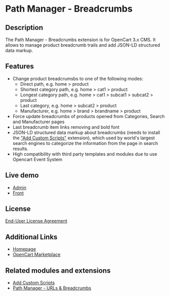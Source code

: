 # Path Manager - Breadcrumbs

## Description
The Path Manager - Breadcrumbs extension is for OpenCart 3.x CMS. It allows to manage product breadcrumb trails and add JSON-LD structured data markup.

## Features
* Change product breadcrumsbs to one of the following modes:
    - Direct path, e.g. home > product
    - Shortest category path, e.g. home > cat1 > product
    - Longest category path, e.g. home > cat1 > subcat1 > subcat2 > product
    - Last category, e.g. home > subcat2 > product
    - Manufacturer, e.g. home > brand > brandname > product
* Force update breadcrumbs of products opened from Categories, Search and Manufacturer pages
* Last breadcrumb item links removing and bold font
* JSON-LD structured data markup about breadcrumbs (needs to install the ["Add Custom Scripts"](https://git.io/JvlqI) extension), which used by world's largest search engines to categorize the information from the page in search results.
* High compatibility with third party templates and modules due to use Opencart Event System

## Live demo
* [Admin](http://ocmod.freevar.com/oc3020/a/admin/index.php?route=extension/module/path_manager)
* [Front](http://ocmod.freevar.com/oc3020/a)

## License
[End-User License Agreement](https://git.io/JferS)

## Additional Links
* [Homepage](https://underr.space/notes/projects/project-0008.html)
* [OpenCart Marketplace](https://www.opencart.com/index.php?route=marketplace/extension/info&extension_id=35022)

## Related modules and extensions
* [Add Custom Scripts](https://git.io/JvltB)
* [Path Manager - URLs & Breadcrumbs](https://www.opencart.com/index.php?route=marketplace/extension/info&extension_id=38192)
